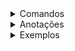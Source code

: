 <details>
<summary>Comandos</summary>

- **AWS CDK**
  <details>
  <summary>Expandir</summary>

  - **cdk bootstrap**
    - Comando só precisa ser executado uma única vez por conta e região
    - Ele é responsável por criar uma infraestrutura na aws na sua conta e na sua região, pra preparar o cdk poder fazer outras instalações/outros deploys

  - **cdk list**
    - Visualizar nosso projeto para saber quais stacks temos dentro do projeto.
    - O nome listado é o que está como segundo parâmetro da instância da classe na pasta `bin`.

      ```typescript
      new EcomerceAwsStack(app, 'EcomerceAwsStack', {});
      ```

  - **cdk deploy --all**
    - Implanta todas as stacks definidas no projeto de uma só vez, criando ou atualizando os recursos na AWS conforme especificado no código.

  - **cdk diff**
    - Compara o estado atual dos recursos na AWS com o que está definido no código do CDK, exibindo as diferenças.

  - **cdk destroy --all**
    - Remove todas as stacks e recursos implantados associados ao projeto, garantindo que nenhum recurso permaneça na AWS.

  </details>
</details>

<details>
<summary>Anotações</summary>

- ### A pasta bin

  <details>
  <summary>Expandir</summary>

  - A pasta `.bin` é a entrada principal do nosso projeto. Quando o projeto for executado, ele será iniciado a partir dela.
  - Essa pasta contém o arquivo responsável por inicializar a execução das stacks e recursos no projeto.
  - Por padrão, ao rodar o projeto com o CDK, ele buscará essa pasta para identificar qual stack inicial será executada.
  - O arquivo dentro de `.bin` normalmente segue o padrão de instanciar a aplicação e as stacks, como exemplificado abaixo:

    ```typescript
    const app = new App();
    new EcomerceAwsStack(app, 'EcomerceAwsStack', {});
    ```

  </details>

- ### Lambda functions

  <details>
  <summary>Expandir</summary>

  - Funções (pequenos trechos de código) que são executados a partir de triggers disparados por eventos.
    - Exemplo de evento:
      - Requisição REST feita por um cliente de fora da AWS para executar a função dentro da nossa infraestrutura.
    - A Lambda é executada dentro de um ambiente de execução que possui tudo que é necessário para nossa função ser executada.
    - Concorrência:
      - Lambdas são concorrentes, então caso haja requisições ao mesmo tempo é possível tratar ambas.
    - Custo:
      - Tempo de execução e memória consumida. Por isso, devemos nos importar com performance e eficiência.

    - **Exemplo de implementação simples de uma Lambda:**

      ```typescript
      import { APIGatewayProxyEvent, APIGatewayProxyResult, Context } from 'aws-lambda';

      export async function handler(event: APIGatewayProxyEvent, ctx: Context): Promise<APIGatewayProxyResult> {
          const { httpMethod, requestContext: { requestId: apiRequestId } } = event;
          const { awsRequestId: lambdaRequestId } = ctx;

          console.log(`API Gateway Request ID: ${apiRequestId} - Lambda Request ID: ${lambdaRequestId}`);

          if (event.resource === '/products' && httpMethod === 'GET') {
              console.log('GET /products');

              return {
                  statusCode: 200,
                  body: JSON.stringify({
                      message: 'GET /products successfully returned (hello CDK)'
                  })
              };
          }

          return {
              statusCode: 400,
              body: JSON.stringify({
                  message: 'Bad Request'
              })
          };
      }
      ```

  </details>

- ### Api Gateway

  <details>
  <summary>Expandir</summary>

  - Recurso que podemos colocar na frente de serviços que expõe APIs pro mundo externo como por exemplo:
    - uma fução lambda que expõe um endpoint rest para ser consumido por algum client (aplicação mobile/web)
  - Por que utilizar API Gateway e não chamar diretamente o endpoint?
    - Validação da URI
        - ele consegue por exemplo validar se a URI está correta e impedir que essa requisição chegue até outro endpoint ou impedir que requisições com outro endereço cheguem na nossa função
    - Validação de verbos HTTP
    - Validação do body
    - Integração com outros recursos da AWS como por exemplo o AWS Cognito
    - Gráfico de monitoramento com logs e gráficos no CloudWatch
        - Custo por requisição e quantidade de dados transferidos

  </details>
</details>

<details>
<summary>Exemplos</summary>

- **Entendendo a classe que representa uma stack**
  - Toda classe que estende de `cdk.Stack` é ou representa uma stack, e dentro dela podemos definir nossos recursos e configurações.

  <details>
  <summary>Expandir</summary>

  - O `cdk.Stack` é a estrutura base no AWS CDK para definir recursos e configurações de infraestrutura.
  - A classe que estende `cdk.Stack` permite configurar e definir os recursos que serão provisionados na AWS, como buckets S3, filas SQS, etc.
  - O exemplo abaixo mostra a estrutura básica de uma classe de stack que pode ser estendida para adicionar mais recursos conforme necessário.

    ```typescript
    import * as cdk from 'aws-cdk-lib';
    import { Construct } from 'constructs';

    export class EcomerceAwsStack extends cdk.Stack {
        constructor(scope: Construct, id: string, props?: cdk.StackProps) {
            super(scope, id, props);

            // O código que define seus recursos vai aqui
            // Exemplo: criar uma fila SQS ou um bucket S3
        }
    }
    ```

  </details>
</details>
